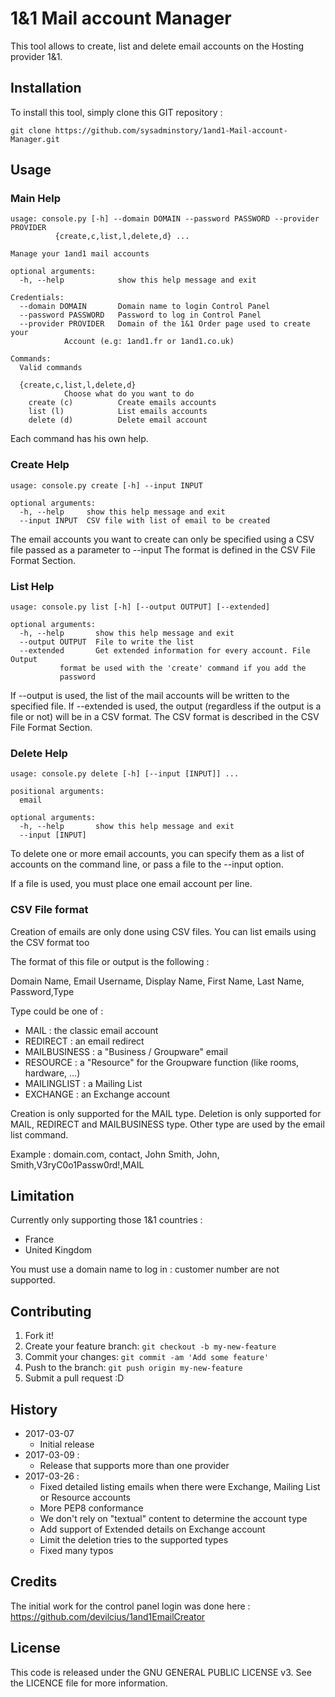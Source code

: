 # 1&1 Mail account Manager ##
This tool allows to create, list and delete email accounts on the Hosting provider 1&1.

## Installation ##
To install this tool, simply clone this GIT repository :

    git clone https://github.com/sysadminstory/1and1-Mail-account-Manager.git

## Usage

### Main Help
	usage: console.py [-h] --domain DOMAIN --password PASSWORD --provider PROVIDER
			  {create,c,list,l,delete,d} ...

	Manage your 1and1 mail accounts

	optional arguments:
	  -h, --help            show this help message and exit

	Credentials:
	  --domain DOMAIN       Domain name to login Control Panel
	  --password PASSWORD   Password to log in Control Panel
	  --provider PROVIDER   Domain of the 1&1 Order page used to create your
				Account (e.g: 1and1.fr or 1and1.co.uk)

	Commands:
	  Valid commands

	  {create,c,list,l,delete,d}
				Choose what do you want to do
	    create (c)          Create emails accounts
	    list (l)            List emails accounts
	    delete (d)          Delete email account

Each command has his own help.

### Create Help
	usage: console.py create [-h] --input INPUT

	optional arguments:
	  -h, --help     show this help message and exit
	  --input INPUT  CSV file with list of email to be created

The email accounts you want to create can only be specified using a CSV file passed as a parameter to --input
The format is defined in the CSV File Format Section.

### List Help
	usage: console.py list [-h] [--output OUTPUT] [--extended]

	optional arguments:
	  -h, --help       show this help message and exit
	  --output OUTPUT  File to write the list
	  --extended       Get extended information for every account. File Output
			   format be used with the 'create' command if you add the
			   password

If --output is used, the list of the mail accounts will be written to the specified file.
If --extended is used, the output (regardless if the output is a file or not) will be in a CSV format.
The CSV format is described in the CSV File Format Section.

### Delete Help
	usage: console.py delete [-h] [--input [INPUT]] ...

	positional arguments:
	  email

	optional arguments:
	  -h, --help       show this help message and exit
	  --input [INPUT]

To delete one or more email accounts, you can specify them as a list of accounts on the command line, or pass a file to the --input option.

If a file is used, you must place one email account per line.

### CSV File format

Creation of emails are only done using CSV files. You can list emails using the CSV format too

The format of this file or output is the following :

Domain Name, Email Username, Display Name, First Name, Last Name, Password,Type

Type could be one of :
* MAIL : the classic email account
* REDIRECT : an email redirect
* MAILBUSINESS : a "Business / Groupware" email
* RESOURCE : a "Resource" for the Groupware function (like rooms, hardware, ...)
* MAILINGLIST : a Mailing List
* EXCHANGE : an Exchange account

Creation is only supported for the MAIL type.
Deletion is only supported for MAIL, REDIRECT and MAILBUSINESS type.
Other type are used by the email list command.


Example :
domain.com, contact, John Smith, John, Smith,V3ryC0o1Passw0rd!,MAIL

## Limitation
Currently only supporting those 1&1 countries :
*  France
*  United Kingdom

You must use a domain name to log in : customer number are not supported.

## Contributing
1. Fork it!
2. Create your feature branch: `git checkout -b my-new-feature`
3. Commit your changes: `git commit -am 'Add some feature'`
4. Push to the branch: `git push origin my-new-feature`
5. Submit a pull request :D

## History
* 2017-03-07
  * Initial release
* 2017-03-09 :
  * Release that supports more than one provider
* 2017-03-26 : 
  * Fixed detailed listing emails when there were Exchange, Mailing List or Resource accounts
  * More PEP8 conformance
  * We don't rely on "textual" content to determine the account type
  * Add support of Extended details on Exchange account
  * Limit the deletion tries to the supported types
  * Fixed many typos

## Credits
The initial work for the control panel login was done here :
https://github.com/devilcius/1and1EmailCreator
## License
This code is released under the GNU GENERAL PUBLIC LICENSE v3. See the LICENCE file for more information.





